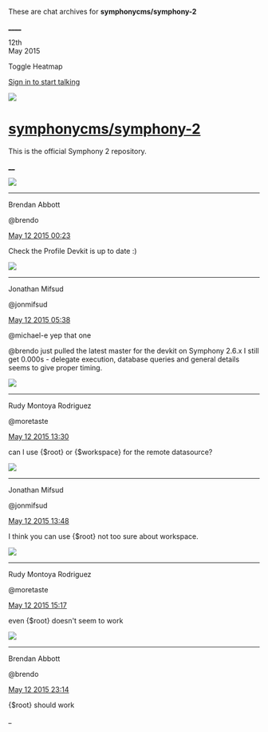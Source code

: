 These are chat archives for **symphonycms/symphony-2**

[__](/symphonycms/symphony-2/archives/2015/05/13)[__](/symphonycms/symphony-2/archives/2015/05/11)

12th  
May 2015

Toggle Heatmap

[Sign in to start talking](/login?action=login&button=archive-login)

![](https://avatars-02.gitter.im/group/iv/3/57542c45c43b8c601977197e?s=48)

#  [symphonycms/symphony-2](/symphonycms/symphony-2)

This is the official Symphony 2 repository.

[ __](/orgs/symphonycms/rooms "More symphonycms rooms")

![](https://avatars2.githubusercontent.com/u/69268?v=3&s=30)

____

Brendan Abbott

@brendo

[May 12 2015
00:23](https://gitter.im/symphonycms/symphony-2?at=5551480400ed57993752ae48)

Check the Profile Devkit is up to date :)

![](https://avatars1.githubusercontent.com/u/859775?v=3&s=30)

____

Jonathan Mifsud

@jonmifsud

[May 12 2015
05:38](https://gitter.im/symphonycms/symphony-2?at=555191dc8ffa288e0a2ed804)

@michael-e yep that one

@brendo just pulled the latest master for the devkit on Symphony 2.6.x I still
get 0.000s - delegate execution, database queries and general details seems to
give proper timing.

![](https://avatars2.githubusercontent.com/u/857982?v=3&s=30)

____

Rudy Montoya Rodriguez

@moretaste

[May 12 2015
13:30](https://gitter.im/symphonycms/symphony-2?at=55520093db9e6f8f0a314724)

can I use {$root} or {$workspace} for the remote datasource?

![](https://avatars1.githubusercontent.com/u/859775?v=3&s=30)

____

Jonathan Mifsud

@jonmifsud

[May 12 2015
13:48](https://gitter.im/symphonycms/symphony-2?at=555204c5c8db1cf04c5d40a3)

I think you can use {$root} not too sure about workspace.

![](https://avatars2.githubusercontent.com/u/857982?v=3&s=30)

____

Rudy Montoya Rodriguez

@moretaste

[May 12 2015
15:17](https://gitter.im/symphonycms/symphony-2?at=5552198ff853e7f14c2b7fb8)

even {$root} doesn't seem to work

![](https://avatars2.githubusercontent.com/u/69268?v=3&s=30)

____

Brendan Abbott

@brendo

[May 12 2015
23:14](https://gitter.im/symphonycms/symphony-2?at=5552894dc8db1cf04c5d54c4)

{$root} should work

_

